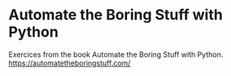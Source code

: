# Automate the Boring Stuff with Python
Exercices from the book Automate the Boring Stuff with Python.
https://automatetheboringstuff.com/
